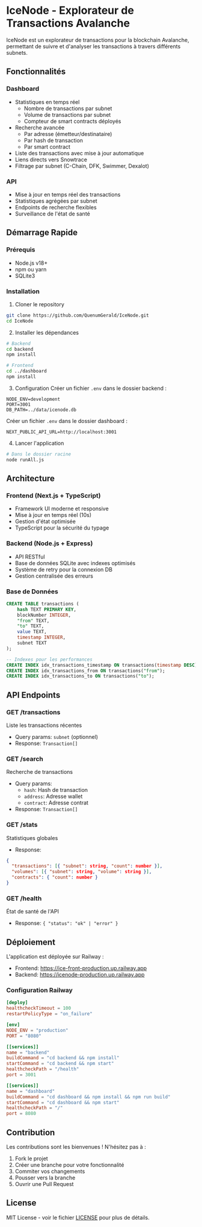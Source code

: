 # IceNode - Explorateur de Transactions Avalanche

IceNode est un explorateur de transactions pour la blockchain Avalanche, permettant de suivre et d'analyser les transactions à travers différents subnets.

## Fonctionnalités

### Dashboard
- Statistiques en temps réel
  - Nombre de transactions par subnet
  - Volume de transactions par subnet
  - Compteur de smart contracts déployés
- Recherche avancée
  - Par adresse (émetteur/destinataire)
  - Par hash de transaction
  - Par smart contract
- Liste des transactions avec mise à jour automatique
- Liens directs vers Snowtrace
- Filtrage par subnet (C-Chain, DFK, Swimmer, Dexalot)

### API
- Mise à jour en temps réel des transactions
- Statistiques agrégées par subnet
- Endpoints de recherche flexibles
- Surveillance de l'état de santé

## Démarrage Rapide

### Prérequis
- Node.js v18+
- npm ou yarn
- SQLite3

### Installation

1. Cloner le repository
```bash
git clone https://github.com/QuenumGerald/IceNode.git
cd IceNode
```

2. Installer les dépendances
```bash
# Backend
cd backend
npm install

# Frontend
cd ../dashboard
npm install
```

3. Configuration
Créer un fichier `.env` dans le dossier backend :
```env
NODE_ENV=development
PORT=3001
DB_PATH=../data/icenode.db
```

Créer un fichier `.env` dans le dossier dashboard :
```env
NEXT_PUBLIC_API_URL=http://localhost:3001
```

4. Lancer l'application
```bash
# Dans le dossier racine
node runAll.js
```

## Architecture

### Frontend (Next.js + TypeScript)
- Framework UI moderne et responsive
- Mise à jour en temps réel (10s)
- Gestion d'état optimisée
- TypeScript pour la sécurité du typage

### Backend (Node.js + Express)
- API RESTful
- Base de données SQLite avec indexes optimisés
- Système de retry pour la connexion DB
- Gestion centralisée des erreurs

### Base de Données
```sql
CREATE TABLE transactions (
    hash TEXT PRIMARY KEY,
    blockNumber INTEGER,
    "from" TEXT,
    "to" TEXT,
    value TEXT,
    timestamp INTEGER,
    subnet TEXT
);

-- Indexes pour les performances
CREATE INDEX idx_transactions_timestamp ON transactions(timestamp DESC);
CREATE INDEX idx_transactions_from ON transactions("from");
CREATE INDEX idx_transactions_to ON transactions("to");
```

## API Endpoints

### GET /transactions
Liste les transactions récentes
- Query params: `subnet` (optionnel)
- Response: `Transaction[]`

### GET /search
Recherche de transactions
- Query params: 
  - `hash`: Hash de transaction
  - `address`: Adresse wallet
  - `contract`: Adresse contrat
- Response: `Transaction[]`

### GET /stats
Statistiques globales
- Response: 
```json
{
  "transactions": [{ "subnet": string, "count": number }],
  "volumes": [{ "subnet": string, "volume": string }],
  "contracts": { "count": number }
}
```

### GET /health
État de santé de l'API
- Response: `{ "status": "ok" | "error" }`

## Déploiement

L'application est déployée sur Railway :
- Frontend: https://ice-front-production.up.railway.app
- Backend: https://icenode-production.up.railway.app

### Configuration Railway
```toml
[deploy]
healthcheckTimeout = 100
restartPolicyType = "on_failure"

[env]
NODE_ENV = "production"
PORT = "8080"

[[services]]
name = "backend"
buildCommand = "cd backend && npm install"
startCommand = "cd backend && npm start"
healthcheckPath = "/health"
port = 3001

[[services]]
name = "dashboard"
buildCommand = "cd dashboard && npm install && npm run build"
startCommand = "cd dashboard && npm start"
healthcheckPath = "/"
port = 8080
```

## Contribution

Les contributions sont les bienvenues ! N'hésitez pas à :
1. Fork le projet
2. Créer une branche pour votre fonctionnalité
3. Commiter vos changements
4. Pousser vers la branche
5. Ouvrir une Pull Request

## License

MIT License - voir le fichier [LICENSE](LICENSE) pour plus de détails.
